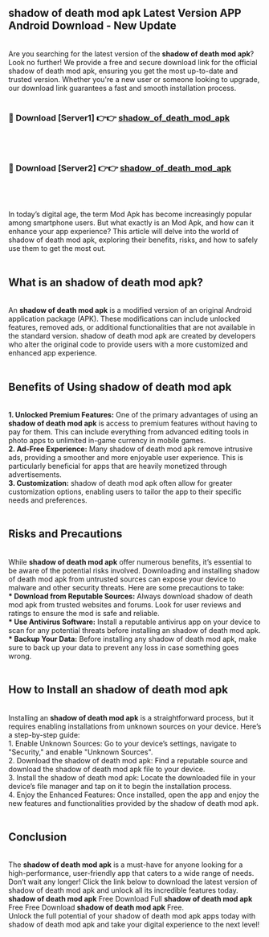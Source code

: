 ## shadow of death mod apk Latest Version APP Android Download - New Update
<br>
Are you searching for the latest version of the <strong>shadow of death mod apk</strong>? Look no further! We provide a free and secure download link for the official shadow of death mod apk, ensuring you get the most up-to-date and trusted version. Whether you're a new user or someone looking to upgrade, our download link guarantees a fast and smooth installation process.
<br>
<br>
<h3>🔴 Download [Server1] 👉👉 <a href="https://modyolo.store/shadow+of+death+mod+apk">shadow_of_death_mod_apk</a></h3><br>
<br>
<h3>🔴 Download [Server2] 👉👉 <a href="https://modyolo.store/shadow+of+death+mod+apk">shadow_of_death_mod_apk</a></h3><br>
<br>
<br>
In today’s digital age, the term Mod Apk has become increasingly popular among smartphone users. But what exactly is an Mod Apk, and how can it enhance your app experience? This article will delve into the world of shadow of death mod apk, exploring their benefits, risks, and how to safely use them to get the most out.
<br>
<br>
<h2>What is an shadow of death mod apk?</h2>
<br>
An <strong>shadow of death mod apk</strong> is a modified version of an original Android application package (APK). These modifications can include unlocked features, removed ads, or additional functionalities that are not available in the standard version. shadow of death mod apk are created by developers who alter the original code to provide users with a more customized and enhanced app experience.
<br>
<br>
<h2>Benefits of Using shadow of death mod apk</h2>
<br>
<strong> 1. Unlocked Premium Features:</strong> One of the primary advantages of using an <strong>shadow of death mod apk</strong> is access to premium features without having to pay for them. This can include everything from advanced editing tools in photo apps to unlimited in-game currency in mobile games.
<br>
<strong> 2. Ad-Free Experience:</strong> Many shadow of death mod apk remove intrusive ads, providing a smoother and more enjoyable user experience. This is particularly beneficial for apps that are heavily monetized through advertisements.
<br>
<strong> 3. Customization:</strong> shadow of death mod apk often allow for greater customization options, enabling users to tailor the app to their specific needs and preferences.
<br>
<br>
<h2>Risks and Precautions</h2>
<br>
While <strong>shadow of death mod apk</strong> offer numerous benefits, it’s essential to be aware of the potential risks involved. Downloading and installing shadow of death mod apk from untrusted sources can expose your device to malware and other security threats. Here are some precautions to take:
<br>
<strong> * Download from Reputable Sources:</strong> Always download shadow of death mod apk from trusted websites and forums. Look for user reviews and ratings to ensure the mod is safe and reliable.
<br>
<strong> * Use Antivirus Software:</strong> Install a reputable antivirus app on your device to scan for any potential threats before installing an shadow of death mod apk.
<br>
<strong> * Backup Your Data:</strong> Before installing any shadow of death mod apk, make sure to back up your data to prevent any loss in case something goes wrong.
<br>
<br>
<h2>How to Install an shadow of death mod apk</h2>
<br>
Installing an <strong>shadow of death mod apk</strong> is a straightforward process, but it requires enabling installations from unknown sources on your device. Here’s a step-by-step guide:
<br>
 1. Enable Unknown Sources: Go to your device’s settings, navigate to "Security," and enable "Unknown Sources".
<br>
 2. Download the shadow of death mod apk: Find a reputable source and download the shadow of death mod apk file to your device.
<br>
 3. Install the shadow of death mod apk: Locate the downloaded file in your device’s file manager and tap on it to begin the installation process.
<br>
 4. Enjoy the Enhanced Features: Once installed, open the app and enjoy the new features and functionalities provided by the shadow of death mod apk.
<br>
<br>
<h2><strong>Conclusion</strong></h2>
<br>
The <strong>shadow of death mod apk</strong> is a must-have for anyone looking for a high-performance, user-friendly app that caters to a wide range of needs. Don’t wait any longer! Click the link below to download the latest version of shadow of death mod apk and unlock all its incredible features today.
<br>
<strong>shadow of death mod apk</strong> Free Download Full <strong>shadow of death mod apk</strong> Free Free Download <strong>shadow of death mod apk</strong> Free.
<br>
Unlock the full potential of your shadow of death mod apk apps today with shadow of death mod apk and take your digital experience to the next level!